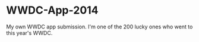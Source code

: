 WWDC-App-2014
=============

My own WWDC app submission. I'm one of the 200 lucky ones who went to this year's WWDC.
